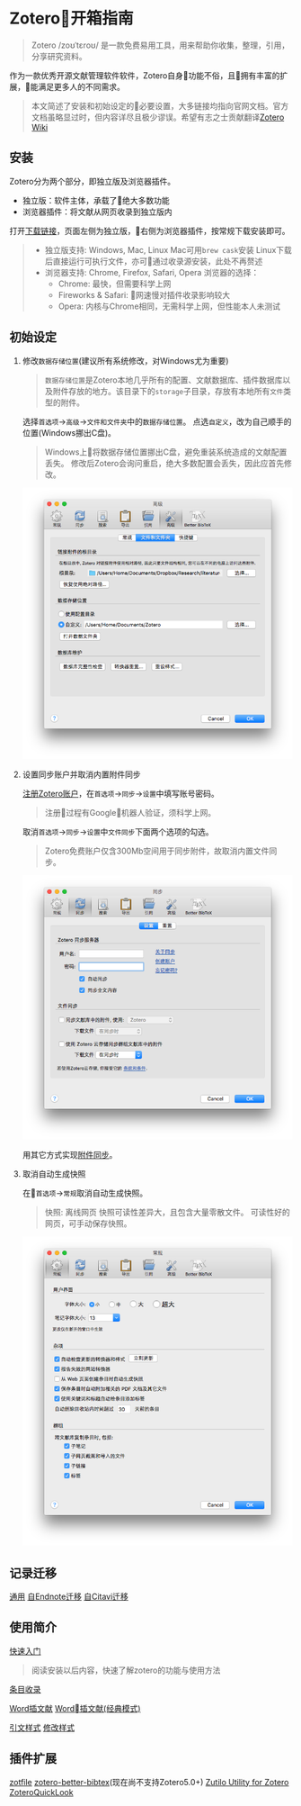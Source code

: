 # Zotero开箱指南

> Zotero /zoʊˈtɛroʊ/ 是一款免费易用工具，用来帮助你收集，整理，引用，分享研究资料。

作为一款优秀开源文献管理软件软件，Zotero自身功能不俗，且拥有丰富的扩展，能满足更多人的不同需求。

> 本文简述了安装和初始设定的必要设置，大多链接均指向官网文档。官方文档虽略显过时，但内容详尽且极少谬误。希望有志之士贡献翻译[Zotero Wiki](https://www.zotero.org/support/?do=login)

## 安装

Zotero分为两个部分，即独立版及浏览器插件。

* 独立版：软件主体，承载了绝大多数功能
* 浏览器插件：将文献从网页收录到独立版内

打开[下载链接](https://www.zotero.org/downloads)，页面左侧为独立版，右侧为浏览器插件，按常规下载安装即可。

> * 独立版支持: Windows, Mac, Linux
>   Mac可用`brew cask`安装
>   Linux下载后直接运行可执行文件，亦可通过收录源安装，此处不再赘述
> * 浏览器支持: Chrome, Firefox, Safari, Opera
>   浏览器的选择：
>   * Chrome: 最快，但需要科学上网
>   * Fireworks & Safari: 网速慢对插件收录影响较大
>   * Opera: 内核与Chrome相同，无需科学上网，但性能本人未测试

## 初始设定

1. 修改`数据存储位置`(建议所有系统修改，对Windows尤为重要)

    > `数据存储位置`是Zotero本地几乎所有的配置、文献数据库、插件数据库以及附件存放的地方。该目录下的`storage`子目录，存放有本地所有`文件`类型的附件。

    选择`首选项`→`高级`→`文件和文件夹`中的`数据存储位置`。
    点选`自定义`，改为自己顺手的位置(Windows挪出C盘)。

    > Windows上将数据存储位置挪出C盘，避免重装系统造成的文献配置丢失。
    > 修改后Zotero会询问重启，绝大多数配置会丢失，因此应首先修改。

    ![设置同步根目录](figs/sync_root_folder.png)

1. 设置同步账户并取消内置附件同步

    [注册Zotero账户](https://www.zotero.org/user/register/)，在`首选项`→`同步`→`设置`中填写账号密码。

    > 注册过程有Google机器人验证，须科学上网。

    取消`首选项`→`同步`→`设置`中`文件同步`下面两个选项的勾选。

    > Zotero免费账户仅含300Mb空间用于同步附件，故取消内置文件同步。

    ![同步设置](figs/cancel_sync_attachments.png)

    用其它方式实现[附件同步](sync.md)。

1. 取消自动生成快照

    在`首选项`→`常规`取消自动生成快照。

    > 快照: 离线网页
    > 快照可读性差异大，且包含大量零散文件。
    > 可读性好的网页，可手动保存快照。

    ![取消快照](figs/cancel_auto_snapshot.png)

## 记录迁移

[通用](https://www.zotero.org/support/kb/importing)
[自Endnote迁移](https://www.zotero.org/support/zh/kb/importing_records_from_endnote)
[自Citavi迁移](https://www.zotero.org/support/kb/import-from-citavi)

## 使用简介

[快速入门](https://www.zotero.org/support/zh/quick_start_guide)

> 阅读安装以后内容，快速了解zotero的功能与使用方法

[条目收录](https://www.zotero.org/support/zh/getting_stuff_into_your_library)

[Word插文献](https://www.zotero.org/support/word_processor_plugin_usage)
[Word插文献(经典模式)](https://www.zotero.org/support/word_processor_plugin_usage_classic)

[引文样式](https://www.zotero.org/support/zh/styles)
[修改样式](https://www.zotero.org/support/dev/citation_styles)

## 插件扩展

[zotfile](http://zotfile.com/)
[zotero-better-bibtex](https://github.com/retorquere/zotero-better-bibtex/wiki)(现在尚不支持Zotero5.0+)
[Zutilo Utility for Zotero](https://addons.mozilla.org/firefox/addon/zutilo-utility-for-zotero/)
[ZoteroQuickLook](https://addons.mozilla.org/firefox/addon/zoteroquicklook/)
